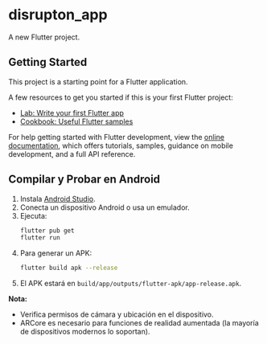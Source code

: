 # disrupton_app

A new Flutter project.

## Getting Started

This project is a starting point for a Flutter application.

A few resources to get you started if this is your first Flutter project:

- [Lab: Write your first Flutter app](https://docs.flutter.dev/get-started/codelab)
- [Cookbook: Useful Flutter samples](https://docs.flutter.dev/cookbook)

For help getting started with Flutter development, view the
[online documentation](https://docs.flutter.dev/), which offers tutorials,
samples, guidance on mobile development, and a full API reference.

## Compilar y Probar en Android

1. Instala [Android Studio](https://developer.android.com/studio).
2. Conecta un dispositivo Android o usa un emulador.
3. Ejecuta:
   ```bash
   flutter pub get
   flutter run
   ```
4. Para generar un APK:
   ```bash
   flutter build apk --release
   ```
5. El APK estará en `build/app/outputs/flutter-apk/app-release.apk`.

**Nota:**  
- Verifica permisos de cámara y ubicación en el dispositivo.
- ARCore es necesario para funciones de realidad aumentada (la mayoría de dispositivos modernos lo soportan).
